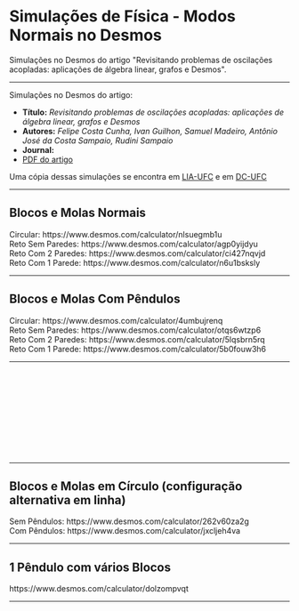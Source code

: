 # Simulações de Física - Modos Normais no Desmos
Simulações no Desmos do artigo "Revisitando problemas de oscilações acopladas: aplicações de álgebra linear, grafos e Desmos".

<hr>
Simulações no Desmos do artigo:
<ul>
<li><b>Título:</b> <i>Revisitando problemas de oscilações acopladas: aplicações de álgebra linear, grafos e Desmos</i></li>
<li><b>Autores:</b> <i>Felipe Costa Cunha, Ivan Guilhon, Samuel Madeiro, Antônio José da Costa Sampaio, Rudini Sampaio</i></li>
<li><b>Journal:</b> <i></i></li>
<li><a href="normal_modes.pdf">PDF do artigo</a></li>
</ul>

Uma cópia dessas simulações se encontra em [LIA-UFC](http://www.lia.ufc.br/~rudini/publ/normal_modes.htm) e em [DC-UFC](http://sites.dc.ufc.br/~rudini/publ/normal_modes.htm)


<hr>
<H2>Blocos e Molas Normais</H2>
Circular: https://www.desmos.com/calculator/nlsuegmb1u <br>
Reto Sem Paredes: https://www.desmos.com/calculator/agp0yijdyu <br>
Reto Com 2 Paredes: https://www.desmos.com/calculator/ci427nqvjd <br>
Reto Com 1 Parede: https://www.desmos.com/calculator/n6u1bsksly <br>

<hr>
<H2>Blocos e Molas Com Pêndulos</H2>
Circular: https://www.desmos.com/calculator/4umbujrenq <br>
Reto Sem Paredes: https://www.desmos.com/calculator/otqs6wtzp6 <br>
Reto Com 2 Paredes: https://www.desmos.com/calculator/5lqsbrn5rq <br>
Reto Com 1 Parede: https://www.desmos.com/calculator/5b0fouw3h6 <br>
<hr>

<br /> <br /> <br /> <br /> <br /> <br /> <br /> <br /> <br /> 
<hr>
<H2>Blocos e Molas em Círculo (configuração alternativa em linha)</H2>
Sem Pêndulos: https://www.desmos.com/calculator/262v60za2g <br>
Com Pêndulos: https://www.desmos.com/calculator/jxcljeh4va <br>

<hr>
<H2>1 Pêndulo com vários Blocos</H2>
https://www.desmos.com/calculator/dolzompvqt <br>

<hr>
</BODY></HTML>
